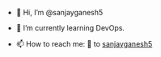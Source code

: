 - 👋 Hi, I’m @sanjayganesh5
<!-- - 👀 I’m interested in  -->
- 🌱 I’m currently learning DevOps.
<!-- - 💞️ I’m looking to collaborate on  -->
- 📫 How to reach me: 📧 to [sanjayganesh5](mailto:ssanjay.ganesh5@gmail.com)

<!---
sanjayganesh5/sanjayganesh5 is a ✨ special ✨ repository because its `README.md` (this file) appears on your GitHub profile.
You can click the Preview link to take a look at your changes.
--->
